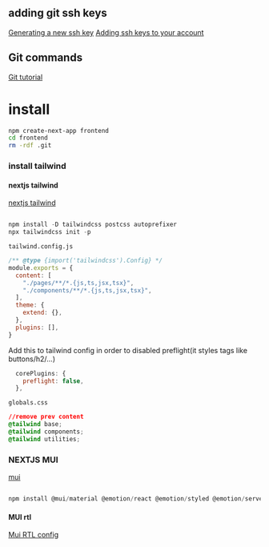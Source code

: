 ## adding git ssh keys

[Generating a new ssh key](https://docs.github.com/en/authentication/connecting-to-github-with-ssh/generating-a-new-ssh-key-and-adding-it-to-the-ssh-agent)
[Adding ssh keys to your account](https://docs.github.com/en/authentication/connecting-to-github-with-ssh/adding-a-new-ssh-key-to-your-github-account)

## Git commands
[Git tutorial](https://learngitbranching.js.org/)

# install
```bash
npm create-next-app frontend
cd frontend
rm -rdf .git

```
### install tailwind
#### nextjs tailwind
[nextjs tailwind](https://tailwindcss.com/docs/guides/nextjs)
```jsx

npm install -D tailwindcss postcss autoprefixer
npx tailwindcss init -p
```
`tailwind.config.js`
```jsx
/** @type {import('tailwindcss').Config} */ 
module.exports = {
  content: [
    "./pages/**/*.{js,ts,jsx,tsx}",
    "./components/**/*.{js,ts,jsx,tsx}",
  ],
  theme: {
    extend: {},
  },
  plugins: [],
}
```
Add this to tailwind config in order to disabled preflight(it styles tags like buttons/h2/...)
```js
  corePlugins: { 
    preflight: false, 
  },
```
`globals.css`
```css
//remove prev content
@tailwind base;
@tailwind components;
@tailwind utilities;

```

### NEXTJS MUI
[mui](https://www.geeksforgeeks.org/how-to-use-material-ui-with-next-js/)
```jsx

npm install @mui/material @emotion/react @emotion/styled @emotion/server
```

#### MUI rtl

[Mui RTL config](https://mui.com/material-ui/guides/right-to-left/)


